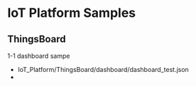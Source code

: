 # IoT Platform Samples

## ThingsBoard
1-1 dashboard sampe
 - IoT_Platform/ThingsBoard/dashboard/dashboard_test.json
 - <img src="">
